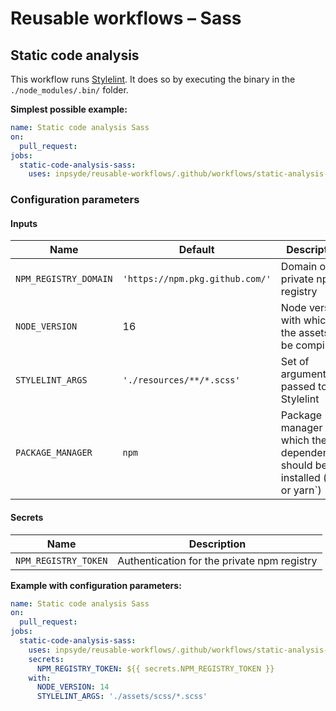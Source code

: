 # Reusable workflows – Sass

## Static code analysis

This workflow runs [Stylelint](https://stylelint.io/). It does so by executing the binary in
the `./node_modules/.bin/` folder.

**Simplest possible example:**

```yml
name: Static code analysis Sass
on:
  pull_request:
jobs:
  static-code-analysis-sass:
    uses: inpsyde/reusable-workflows/.github/workflows/static-analysis-sass.yml@main
```

### Configuration parameters

#### Inputs

| Name                  | Default                         | Description                                                                      |
|-----------------------|---------------------------------|----------------------------------------------------------------------------------|
| `NPM_REGISTRY_DOMAIN` | `'https://npm.pkg.github.com/'` | Domain of the private npm registry                                               |
| `NODE_VERSION`        | 16                              | Node version with which the assets will be compiled                              |
| `STYLELINT_ARGS`      | `'./resources/**/*.scss'`       | Set of arguments passed to Stylelint                                             |
| `PACKAGE_MANAGER`     | `npm`                           | Package manager with which the dependencies should be installed (`npm` or yarn`) |

#### Secrets

| Name                 | Description                                 |
|----------------------|---------------------------------------------|
| `NPM_REGISTRY_TOKEN` | Authentication for the private npm registry |

**Example with configuration parameters:**

```yml
name: Static code analysis Sass
on:
  pull_request:
jobs:
  static-code-analysis-sass:
    uses: inpsyde/reusable-workflows/.github/workflows/static-analysis-sass.yml@main
    secrets:
      NPM_REGISTRY_TOKEN: ${{ secrets.NPM_REGISTRY_TOKEN }}
    with:
      NODE_VERSION: 14
      STYLELINT_ARGS: './assets/scss/*.scss'
```
